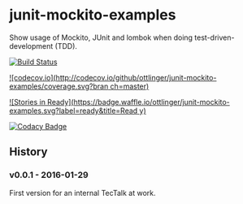 # junit-mockito-examples
Show usage of Mockito, JUnit and lombok when doing test-driven-development (TDD).

[![Build Status](https://travis-ci.org/ottlinger/junit-mockito-examples.svg?branch=master)](https://travis-ci.org/ottlinger/junit-mockito-examples)

[![codecov.io](http://codecov.io/github/ottlinger/junit-mockito-examples/coverage.svg?bran
ch=master)](http://codecov.io/github/ottlinger/junit-mockito-examples?branch=master)

[![Stories in
Ready](https://badge.waffle.io/ottlinger/junit-mockito-examples.svg?label=ready&title=Read
y)](http://waffle.io/ottlinger/junit-mockito-examples)

[![Codacy Badge](https://api.codacy.com/project/badge/grade/ab19f8aeeb264e0bbad1740e07a765aa)](https://www.codacy.com/app/github_25/junit-mockito-examples)

## History
### v0.0.1 - 2016-01-29
First version for an internal TecTalk at work.
